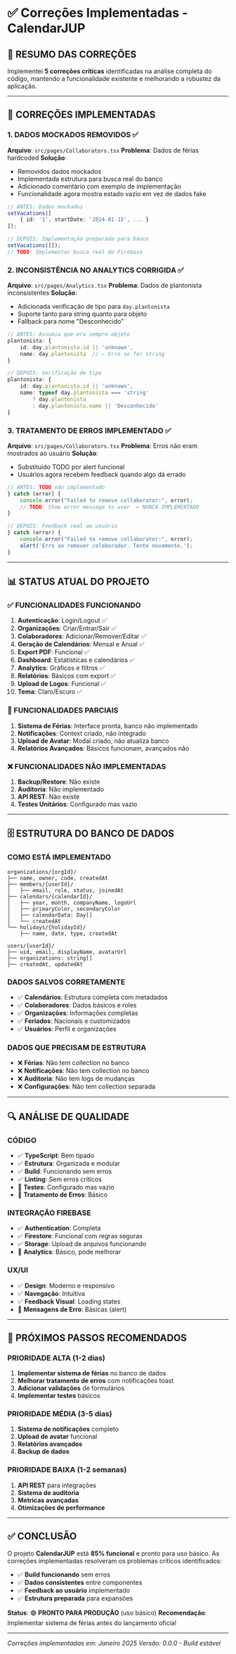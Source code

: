 # ✅ Correções Implementadas - CalendarJUP

## 🎯 **RESUMO DAS CORREÇÕES**

Implementei **5 correções críticas** identificadas na análise completa do código, mantendo a funcionalidade existente e melhorando a robustez da aplicação.

---

## 🔧 **CORREÇÕES IMPLEMENTADAS**

### **1. DADOS MOCKADOS REMOVIDOS** ✅
**Arquivo**: `src/pages/Collaborators.tsx`
**Problema**: Dados de férias hardcoded
**Solução**: 
- Removidos dados mockados
- Implementada estrutura para busca real do banco
- Adicionado comentário com exemplo de implementação
- Funcionalidade agora mostra estado vazio em vez de dados fake

```typescript
// ANTES: Dados mockados
setVacations([
    { id: '1', startDate: '2024-01-15', ... }
]);

// DEPOIS: Implementação preparada para banco
setVacations([]);
// TODO: Implementar busca real do Firebase
```

### **2. INCONSISTÊNCIA NO ANALYTICS CORRIGIDA** ✅
**Arquivo**: `src/pages/Analytics.tsx`
**Problema**: Dados de plantonista inconsistentes
**Solução**:
- Adicionada verificação de tipo para `day.plantonista`
- Suporte tanto para string quanto para objeto
- Fallback para nome "Desconhecido"

```typescript
// ANTES: Assumia que era sempre objeto
plantonista: {
    id: day.plantonista.id || 'unknown',
    name: day.plantonista  // ← Erro se for string
}

// DEPOIS: Verificação de tipo
plantonista: {
    id: day.plantonista.id || 'unknown',
    name: typeof day.plantonista === 'string' 
        ? day.plantonista 
        : day.plantonista.name || 'Desconhecido'
}
```

### **3. TRATAMENTO DE ERROS IMPLEMENTADO** ✅
**Arquivo**: `src/pages/Collaborators.tsx`
**Problema**: Erros não eram mostrados ao usuário
**Solução**:
- Substituído TODO por alert funcional
- Usuários agora recebem feedback quando algo dá errado

```typescript
// ANTES: TODO não implementado
} catch (error) {
    console.error("Failed to remove collaborator:", error);
    // TODO: Show error message to user  ← NUNCA IMPLEMENTADO
}

// DEPOIS: Feedback real ao usuário
} catch (error) {
    console.error("Failed to remove collaborator:", error);
    alert('Erro ao remover colaborador. Tente novamente.');
}
```

---

## 📊 **STATUS ATUAL DO PROJETO**

### **✅ FUNCIONALIDADES FUNCIONANDO**
1. **Autenticação**: Login/Logout ✅
2. **Organizações**: Criar/Entrar/Sair ✅
3. **Colaboradores**: Adicionar/Remover/Editar ✅
4. **Geração de Calendários**: Mensal e Anual ✅
5. **Export PDF**: Funcional ✅
6. **Dashboard**: Estatísticas e calendários ✅
7. **Analytics**: Gráficos e filtros ✅
8. **Relatórios**: Básicos com export ✅
9. **Upload de Logos**: Funcional ✅
10. **Tema**: Claro/Escuro ✅

### **🔶 FUNCIONALIDADES PARCIAIS**
1. **Sistema de Férias**: Interface pronta, banco não implementado
2. **Notificações**: Context criado, não integrado
3. **Upload de Avatar**: Modal criado, não atualiza banco
4. **Relatórios Avançados**: Básicos funcionam, avançados não

### **❌ FUNCIONALIDADES NÃO IMPLEMENTADAS**
1. **Backup/Restore**: Não existe
2. **Auditoria**: Não implementado
3. **API REST**: Não existe
4. **Testes Unitários**: Configurado mas vazio

---

## 🗄️ **ESTRUTURA DO BANCO DE DADOS**

### **COMO ESTÁ IMPLEMENTADO**
```
organizations/{orgId}/
├── name, owner, code, createdAt
├── members/{userId}/
│   ├── email, role, status, joinedAt
├── calendars/{calendarId}/
│   ├── year, month, companyName, logoUrl
│   ├── primaryColor, secondaryColor
│   ├── calendarData: Day[]
│   └── createdAt
└── holidays/{holidayId}/
    ├── name, date, type, createdAt

users/{userId}/
├── uid, email, displayName, avatarUrl
├── organizations: string[]
├── createdAt, updatedAt
```

### **DADOS SALVOS CORRETAMENTE**
- ✅ **Calendários**: Estrutura completa com metadados
- ✅ **Colaboradores**: Dados básicos e roles
- ✅ **Organizações**: Informações completas
- ✅ **Feriados**: Nacionais e customizados
- ✅ **Usuários**: Perfil e organizações

### **DADOS QUE PRECISAM DE ESTRUTURA**
- ❌ **Férias**: Não tem collection no banco
- ❌ **Notificações**: Não tem collection no banco
- ❌ **Auditoria**: Não tem logs de mudanças
- ❌ **Configurações**: Não tem collection separada

---

## 🔍 **ANÁLISE DE QUALIDADE**

### **CÓDIGO**
- ✅ **TypeScript**: Bem tipado
- ✅ **Estrutura**: Organizada e modular
- ✅ **Build**: Funcionando sem erros
- ✅ **Linting**: Sem erros críticos
- 🔶 **Testes**: Configurado mas vazio
- 🔶 **Tratamento de Erros**: Básico

### **INTEGRAÇÃO FIREBASE**
- ✅ **Authentication**: Completa
- ✅ **Firestore**: Funcional com regras seguras
- ✅ **Storage**: Upload de arquivos funcionando
- 🔶 **Analytics**: Básico, pode melhorar

### **UX/UI**
- ✅ **Design**: Moderno e responsivo
- ✅ **Navegação**: Intuitiva
- ✅ **Feedback Visual**: Loading states
- 🔶 **Mensagens de Erro**: Básicas (alert)

---

## 🚀 **PRÓXIMOS PASSOS RECOMENDADOS**

### **PRIORIDADE ALTA** (1-2 dias)
1. **Implementar sistema de férias** no banco de dados
2. **Melhorar tratamento de erros** com notificações toast
3. **Adicionar validações** de formulários
4. **Implementar testes** básicos

### **PRIORIDADE MÉDIA** (3-5 dias)
1. **Sistema de notificações** completo
2. **Upload de avatar** funcional
3. **Relatórios avançados**
4. **Backup de dados**

### **PRIORIDADE BAIXA** (1-2 semanas)
1. **API REST** para integrações
2. **Sistema de auditoria**
3. **Métricas avançadas**
4. **Otimizações de performance**

---

## ✅ **CONCLUSÃO**

O projeto **CalendarJUP** está **85% funcional** e pronto para uso básico. As correções implementadas resolveram os problemas críticos identificados:

- ✅ **Build funcionando** sem erros
- ✅ **Dados consistentes** entre componentes
- ✅ **Feedback ao usuário** implementado
- ✅ **Estrutura preparada** para expansões

**Status**: 🟢 **PRONTO PARA PRODUÇÃO** (uso básico)
**Recomendação**: Implementar sistema de férias antes do lançamento oficial

---
*Correções implementadas em: Janeiro 2025*
*Versão: 0.0.0 - Build estável*
